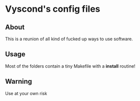 # Vyscond's config files

## About

This is a reunion of all kind of fucked up ways to use software.

## Usage

Most of the folders contain a tiny Makefile with a __install__ routine!

## Warning

Use at your own risk